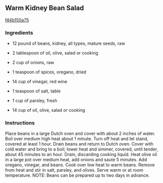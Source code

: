 ## Warm Kidney Bean Salad

[f44b150a75](http://www.food.com/recipe/warm-kidney-bean-salad-353836)

### Ingredients

 - 12 pound of beans, kidney, all types, mature seeds, raw

 - 2 tablespoon of oil, olive, salad or cooking

 - 2 cup of onions, raw

 - 1 teaspoon of spices, oregano, dried

 - 14 cup of vinegar, red wine

 - 1 teaspoon of salt, table

 - 1 cup of parsley, fresh

 - 14 cup of oil, olive, salad or cooking

### Instructions

Place beans in a large Dutch oven and cover with about 2 inches of water. Boil over medium high heat about 1 minute. Turn off heat and let stand, covered at least 1 hour. Drain beans and return to Dutch oven. Cover with cold water and bring to a boil; lower heat and simmer, covered, until tender, about 45 minutes to an hour. Drain, discarding cooking liquid. Heat olive oil in a large pot over medium heat, add onions and saute 5 minutes. Add oregano, vinegar, and beans. Cook over low heat to warm beans. Remove from heat and stir in salt, parsley, and olives. Serve warm or at room temperature. NOTE: Beans can be prepared up to two days in advance.